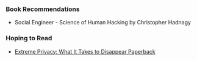 ### Book Recommendations 
- Social Engineer - Science of Human Hacking by Christopher Hadnagy

### Hoping to Read
- [Extreme Privacy: What It Takes to Disappear Paperback](https://www.amazon.com/dp/B09W78GW2T?&linkCode=sl1&tag=inteltechniques-20&linkId=9e78c6578e77c4138da6f968157c05c0&language=en_US&ref_=as_li_ss_tl)